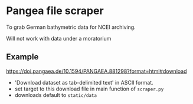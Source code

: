 # Pangea file scraper
To grab German bathymetric data for NCEI archiving.

Will not work with data under a moratorium

## Example
https://doi.pangaea.de/10.1594/PANGAEA.881298?format=html#download
- 'Download dataset as tab-delimited text' in ASCII format.
- set target to this download file in main function of `scraper.py`
- downloads default to `static/data`
